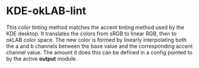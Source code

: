 # KDE-okLAB-lint
This color tinting method matches the accent tinting method used by the KDE desktop. It translates the colors from sRGB to linear RGB, then to okLAB color space. The new color is formed by linearly interpolating both the a and b channels between the base value and the corresponding accent channel value. The amount it does this can be defined in a config pointed to by the active **output** module.
